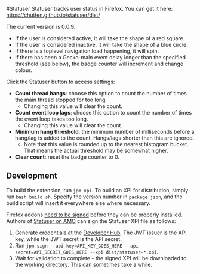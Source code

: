 <!-- AUTOMATICALLY GENERATED FROM: ./README.md.template -->

#Statuser
Statuser tracks user status in Firefox. You can get it here:
https://chutten.github.io/statuser/dist/

The current version is 0.0.9.

* If the user is considered active, it will take the shape of a red square.
* If the user is considered inactive, it will take the shape of a blue circle.
* If there is a toplevel navigation load happening, it will spin.
* If there has been a Gecko-main event delay longer than the specified threshold (see below), the badge counter will increment and change colour.

Click the Statuser button to access settings:

* **Count thread hangs**: choose this option to count the number of times the main thread stopped for too long.
    * Changing this value will clear the count.
* **Count event loop lags**: choose this option to count the number of times the event loop takes too long.
    * Changing this value will clear the count.
* **Minimum hang threshold**: the minimum number of milliseconds before a hang/lag is added to the count. Hangs/lags shorter than this are ignored.
    * Note that this value is rounded up to the nearest histogram bucket. That means the actual threshold may be somewhat higher.
* **Clear count**: reset the badge counter to 0.

Development
-----------

To build the extension, run `jpm xpi`. To build an XPI for distribution, simply run `bash build.sh`. Specify the version number in `package.json`, and the build script will insert it everywhere else where necessary.

Firefox addons [need to be signed](https://wiki.mozilla.org/Add-ons/Extension_Signing) before they can be properly installed. Authors of [Statuser on AMO](https://addons.mozilla.org/en-US/developers/addon/statuser) can sign the Statuser XPI file as follows:

1. Generate credentials at the [Developer Hub](https://addons.mozilla.org/en-US/developers/addon/api/key/). The JWT issuer is the API key, while the JWT secret is the API secret.
2. Run `jpm sign --api-key=API_KEY_GOES_HERE --api-secret=API_SECRET_GOES_HERE --xpi dist/statuser-*.xpi`.
3. Wait for validation to complete - the signed XPI will be downloaded to the working directory. This can sometimes take a while.
